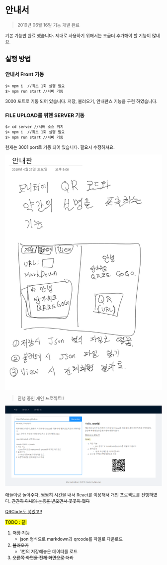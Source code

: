 # 안내서

> 2019년 06월 16일 기능 개발 완료

기본 기능만 완료 했습니다. 제대로 사용하기 위해서는 조금더 추가해야 할 기능이 많네요.

## 실행 방법

### 안내서 Front 기동

```
$> npm i  //최초 1회 실행 필요
$> npm run start //서버 기동
```
3000 포트로 기동 되어 있습니다.
저장, 불러오기, 안내판쇼 기능을 구현 하였습니다.

### FILE UPLOAD를 위핸 SERVER 기동

```
$> cd server //서버 소스 위치
$> npm i  //최초 1회 실행 필요
$> npm run start //서버 기동
```

현재는 3001 port로 기동 되어 있습니다. 필요시 수정하셔요.


![](design.png)

> 진행 중인 개인 프로젝트!!


![](defaultui.png)

애들이랑 놀아주다, 짬짬히 시간을 내서 React를 이용해서 개인 프로젝트를 진행하였다.
<del> 간간히 아내의 눈총을 받으면서 꿋꿋이 했다</del>

<ins>QRCode도 넣었고!!</ins>

<mark>TODO : 끝! </mark>
1. ~~저장 기능~~
    + json 형식으로 markdown과 qrcode를 파일로 다운로드 
2. ~~불러오기~~
    + 1번의 저장해놓은 데이터를 로드
3. ~~오른쪽 화면을 전체 화면으로 처리~~ 


